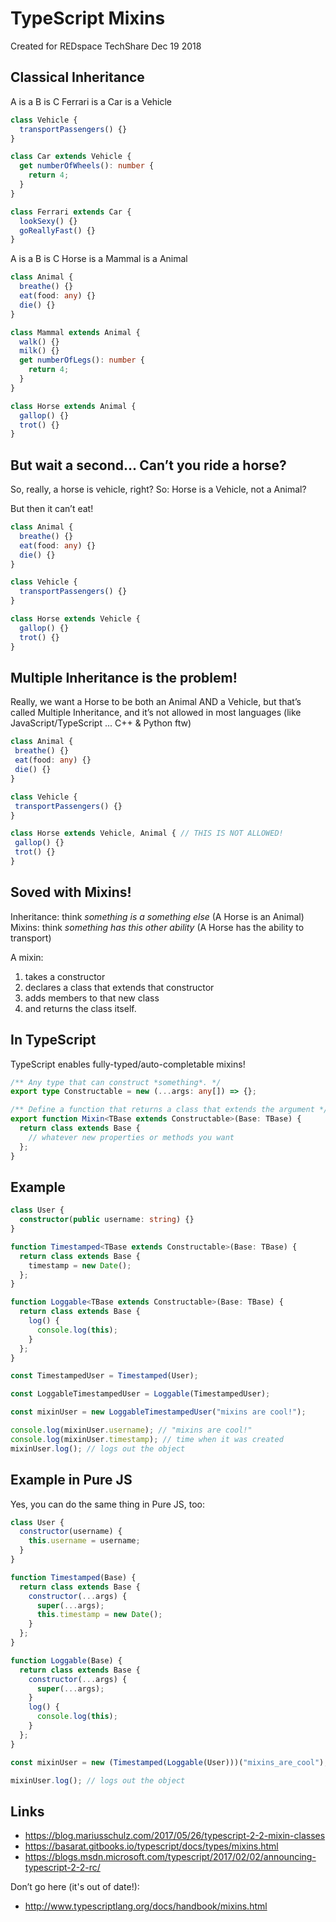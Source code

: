 # TypeScript Mixins

Created for REDspace TechShare Dec 19 2018

## Classical Inheritance

A is a B is C
Ferrari is a Car is a Vehicle

```ts
class Vehicle {
  transportPassengers() {}
}

class Car extends Vehicle {
  get numberOfWheels(): number {
    return 4;
  }
}

class Ferrari extends Car {
  lookSexy() {}
  goReallyFast() {}
}
```

A is a B is C
Horse is a Mammal is a Animal

```ts
class Animal {
  breathe() {}
  eat(food: any) {}
  die() {}
}

class Mammal extends Animal {
  walk() {}
  milk() {}
  get numberOfLegs(): number {
    return 4;
  }
}

class Horse extends Animal {
  gallop() {}
  trot() {}
}
```

## But wait a second... Can’t you ride a horse?

So, really, a horse is vehicle, right?
So:
Horse is a Vehicle, not a Animal?

But then it can’t eat!

```ts
class Animal {
  breathe() {}
  eat(food: any) {}
  die() {}
}

class Vehicle {
  transportPassengers() {}
}

class Horse extends Vehicle {
  gallop() {}
  trot() {}
}
```

## Multiple Inheritance is the problem!

Really, we want a Horse to be both an Animal AND a Vehicle, but that’s called Multiple Inheritance, and it’s not allowed in most languages (like JavaScript/TypeScript ... C++ & Python ftw)

```ts
class Animal {
 breathe() {}
 eat(food: any) {}
 die() {}
}

class Vehicle {
 transportPassengers() {}
}

class Horse extends Vehicle, Animal { // THIS IS NOT ALLOWED!
 gallop() {}
 trot() {}
}
```

## Soved with Mixins!

Inheritance: think _something is a something else_ (A Horse is an Animal)
Mixins: think _something has this other ability_ (A Horse has the ability to transport)

A mixin:

1. takes a constructor
2. declares a class that extends that constructor
3. adds members to that new class
4. and returns the class itself.

## In TypeScript

TypeScript enables fully-typed/auto-completable mixins!

```ts
/** Any type that can construct *something*. */
export type Constructable = new (...args: any[]) => {};

/** Define a function that returns a class that extends the argument */
export function Mixin<TBase extends Constructable>(Base: TBase) {
  return class extends Base {
    // whatever new properties or methods you want
  };
}
```

## Example

```ts
class User {
  constructor(public username: string) {}
}

function Timestamped<TBase extends Constructable>(Base: TBase) {
  return class extends Base {
    timestamp = new Date();
  };
}

function Loggable<TBase extends Constructable>(Base: TBase) {
  return class extends Base {
    log() {
      console.log(this);
    }
  };
}

const TimestampedUser = Timestamped(User);

const LoggableTimestampedUser = Loggable(TimestampedUser);

const mixinUser = new LoggableTimestampedUser("mixins are cool!");

console.log(mixinUser.username); // "mixins are cool!"
console.log(mixinUser.timestamp); // time when it was created
mixinUser.log(); // logs out the object
```

## Example in Pure JS

Yes, you can do the same thing in Pure JS, too:

```js
class User {
  constructor(username) {
    this.username = username;
  }
}

function Timestamped(Base) {
  return class extends Base {
    constructor(...args) {
      super(...args);
      this.timestamp = new Date();
    }
  };
}

function Loggable(Base) {
  return class extends Base {
    constructor(...args) {
      super(...args);
    }
    log() {
      console.log(this);
    }
  };
}

const mixinUser = new (Timestamped(Loggable(User)))("mixins_are_cool");

mixinUser.log(); // logs out the object
```

## Links

- https://blog.mariusschulz.com/2017/05/26/typescript-2-2-mixin-classes
- https://basarat.gitbooks.io/typescript/docs/types/mixins.html
- https://blogs.msdn.microsoft.com/typescript/2017/02/02/announcing-typescript-2-2-rc/

Don’t go here (it's out of date!):

- http://www.typescriptlang.org/docs/handbook/mixins.html
